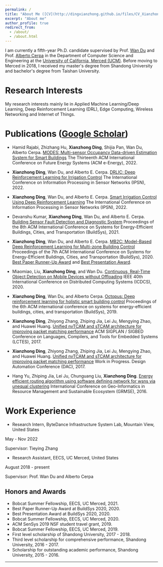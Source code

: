 ```yaml
---
permalink: /
title: "About Me ([CV](http://dingxianzhong.github.io/files/CV_Xianzhong.pdf))"
excerpt: "About me"
author_profile: true
redirect_from: 
  - /about/
  - /about.html
---
```

I am currently a fifth-year Ph.D. candidate supervised by Prof. [Wan Du](https://sites.ucmerced.edu/wdu) and Prof. [Alberto Cerpa](http://www.andes.ucmerced.edu/~acerpa/) in the Department of Computer Science and Engineering at the [University of California, Merced (UCM)](https://www.ucmerced.edu/). Before moving to Merced in 2018, I received my master's degree from Shandong University and bachelor's degree from Taishan University.


Research Interests
======
My research interests mainly lie in Applied Machine Learning/Deep Learning, Deep Reinforcement Learning (DRL), Edge Computing, Wireless Networking and Internet of Things.

Publications ([Google Scholar](https://scholar.google.co.in/citations?user=lUNyhjwAAAAJ&hl=en))
======
<!-- * **Xianzhong Ding** and Wan. DRLIC : "Deep Reinforcement Learning for Irrigation Control". (Under Submission 2021). -->

* Hamid Rajabi, Zhizhang Hu, **Xianzhong Ding**, Shijia Pan, Wan Du, Alberto Cerpa. [MODES: Multi-sensor Occupancy Data-driven Estimation System for Smart Buildings](https://dl.acm.org/doi/abs/10.1145/3538637.3538852) The Thirteenth ACM International Conference on Future Energy Systems (ACM e-Energy), 2022. 

* **Xianzhong Ding**, Wan Du, and Alberto E. Cerpa. [DRLIC: Deep Reinforcement Learning for Irrigation Control](https://ieeexplore.ieee.org/document/9826018) The International Conference on Information Processing in Sensor Networks (IPSN), 2022. 

* **Xianzhong Ding**, Wan Du, and Alberto E. Cerpa. [Smart Irrigation Control Using Deep Reinforcement Learning](https://ieeexplore.ieee.org/document/9826083) The International Conference on Information Processing in Sensor Networks (IPSN), 2022.


* Devanshu Kumar, **Xianzhong Ding**, Wan Du, and Alberto E. Cerpa. [Building Sensor Fault Detection and Diagnostic System](https://dl.acm.org/doi/abs/10.1145/3486611.3491122) Proceedings of the 8th ACM International Conference on Systems for Energy-Efficient Buildings, Cities, and Transportation (BuildSys), 2021.

* **Xianzhong Ding**, Wan Du, and Alberto E. Cerpa. [MB2C: Model-Based Deep Reinforcement Learning for Multi-zone Building Control](https://dl.acm.org/doi/10.1145/3408308.3427986) Proceedings of the 7th ACM International Conference on Systems for Energy-Efficient Buildings, Cities, and Transportation (BuildSys), 2020. [Best Paper Runner-Up Award](https://buildsys.acm.org/2020/) and [Best Presentation Award](https://buildsys.acm.org/2020/).
* Miaomiao, Liu, **Xianzhong Ding**, and Wan Du. [Continuous, Real-Time Object Detection on Mobile Devices without Offloading](https://ieeexplore.ieee.org/document/9355581) IEEE 40th International Conference on Distributed Computing Systems (ICDCS), 2020.

* **Xianzhong Ding**, Wan Du, and Alberto Cerpa. [Octopus: Deep reinforcement learning for holistic smart building control](https://dl.acm.org/doi/10.1145/3360322.3360857) Proceedings of the 6th ACM international conference on systems for energy-efficient buildings, cities, and transportation (BuildSys), 2019.

* **Xianzhong Ding**, Zhiyong Zhang, Zhiping Jia, Lei Ju, Mengying Zhao, and Huawei Huang. [Unified nvTCAM and sTCAM architecture for improving packet matching performance](https://dl.acm.org/doi/abs/10.1145/3140582.3081034) ACM SIGPLAN / SIGBED Conference on Languages, Compilers, and Tools for Embedded Systems (LCTES), 2017.

* **Xianzhong Ding**, Zhiyong Zhang, Zhiping Jia, Lei Ju, Mengying Zhao, and Huawei Huang. [Unified nvTCAM and sTCAM architecture for improving packet matching performance](http://www2.dac.com/events/eventdetails.aspx?id=223-120) Work in Progress. Design Automation Conference (DAC), 2017.

* Hang Yu, Zhiping Jia, Lei Ju, Chunguang Liu, **Xianzhong Ding**. [Energy efficient routing algorithm using software defining network for wsns via unequal clustering](https://link.springer.com/chapter/10.1007/978-981-10-3969-0_18) International Conference on Geo-Informatics in Resource Management and Sustainable Ecosystem (GRMSE), 2016.



Work Experience
======

* Research Intern, ByteDance Infrastructure System Lab, Mountain View, United States

May - Nov 2022

Supervisor: Tieying Zhang

* Research Assistant, EECS, UC Merced, United States

August 2018 - present

Supervisor: Prof. Wan Du and Alberto Cerpa


Honors and Awards
------
* Bobcat Summer Fellowship, EECS, UC Merced, 2021.
* Best Paper Runner-Up Award at BuildSys 2020, 2020. 
* Best Presentation Award at BuildSys 2020, 2020. 
* Bobcat Summer Fellowship, EECS, UC Merced, 2020.
* ACM SenSys 2019 NSF student travel grant, 2019. 
* Bobcat Summer Fellowship, EECS, UC Merced, 2019.
* First level scholarship of Shandong University, 2017 - 2018.
* Third level scholarship for comprehensive performance, Shandong University, 2016 - 2017.
* Scholarship for outstanding academic performance, Shandong University, 2015 - 2016. 


------

